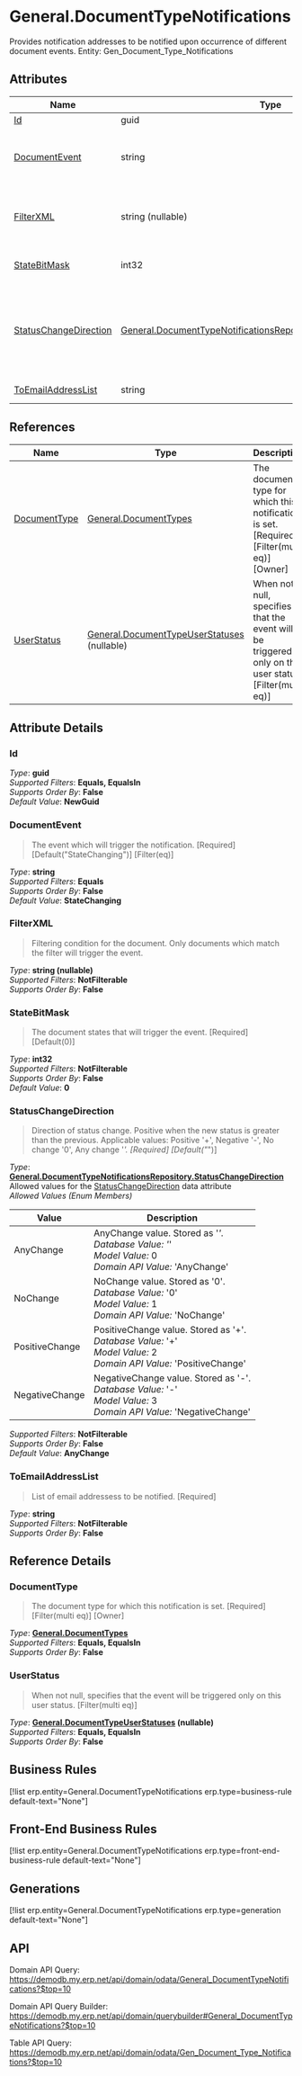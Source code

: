 # General.DocumentTypeNotifications

Provides notification addresses to be notified upon occurrence of different document events. Entity: Gen_Document_Type_Notifications

## Attributes

| Name | Type | Description |
| ---- | ---- | --- |
| [Id](General.DocumentTypeNotifications.md#Id) | guid |  
| [DocumentEvent](General.DocumentTypeNotifications.md#DocumentEvent) | string | The event which will trigger the notification. [Required] [Default("StateChanging")] [Filter(eq)] 
| [FilterXML](General.DocumentTypeNotifications.md#FilterXML) | string (nullable) | Filtering condition for the document. Only documents which match the filter will trigger the event. 
| [StateBitMask](General.DocumentTypeNotifications.md#StateBitMask) | int32 | The document states that will trigger the event. [Required] [Default(0)] 
| [StatusChangeDirection](General.DocumentTypeNotifications.md#StatusChangeDirection) | [General.DocumentTypeNotificationsRepository.StatusChangeDirection](General.DocumentTypeNotifications.md#StatusChangeDirection) | Direction of status change. Positive when the new status is greater than the previous. Applicable values: Positive '+', Negative '-', No change '0', Any change '*'. [Required] [Default("*")] 
| [ToEmailAddressList](General.DocumentTypeNotifications.md#ToEmailAddressList) | string | List of email addressess to be notified. [Required] 

## References

| Name | Type | Description |
| ---- | ---- | --- |
| [DocumentType](General.DocumentTypeNotifications.md#DocumentType) | [General.DocumentTypes](General.DocumentTypes.md) | The document type for which this notification is set. [Required] [Filter(multi eq)] [Owner] |
| [UserStatus](General.DocumentTypeNotifications.md#UserStatus) | [General.DocumentTypeUserStatuses](General.DocumentTypeUserStatuses.md) (nullable) | When not null, specifies that the event will be triggered only on this user status. [Filter(multi eq)] |


## Attribute Details

### Id

_Type_: **guid**  
_Supported Filters_: **Equals, EqualsIn**  
_Supports Order By_: **False**  
_Default Value_: **NewGuid**  

### DocumentEvent

> The event which will trigger the notification. [Required] [Default("StateChanging")] [Filter(eq)]

_Type_: **string**  
_Supported Filters_: **Equals**  
_Supports Order By_: **False**  
_Default Value_: **StateChanging**  

### FilterXML

> Filtering condition for the document. Only documents which match the filter will trigger the event.

_Type_: **string (nullable)**  
_Supported Filters_: **NotFilterable**  
_Supports Order By_: **False**  

### StateBitMask

> The document states that will trigger the event. [Required] [Default(0)]

_Type_: **int32**  
_Supported Filters_: **NotFilterable**  
_Supports Order By_: **False**  
_Default Value_: **0**  

### StatusChangeDirection

> Direction of status change. Positive when the new status is greater than the previous. Applicable values: Positive '+', Negative '-', No change '0', Any change '*'. [Required] [Default("*")]

_Type_: **[General.DocumentTypeNotificationsRepository.StatusChangeDirection](General.DocumentTypeNotifications.md#StatusChangeDirection)**  
Allowed values for the [StatusChangeDirection](General.DocumentTypeNotifications.md#StatusChangeDirection) data attribute  
_Allowed Values (Enum Members)_  

| Value | Description |
| ---- | --- |
| AnyChange | AnyChange value. Stored as '*'. <br /> _Database Value:_ '*' <br /> _Model Value:_ 0 <br /> _Domain API Value:_ 'AnyChange' |
| NoChange | NoChange value. Stored as '0'. <br /> _Database Value:_ '0' <br /> _Model Value:_ 1 <br /> _Domain API Value:_ 'NoChange' |
| PositiveChange | PositiveChange value. Stored as '+'. <br /> _Database Value:_ '+' <br /> _Model Value:_ 2 <br /> _Domain API Value:_ 'PositiveChange' |
| NegativeChange | NegativeChange value. Stored as '-'. <br /> _Database Value:_ '-' <br /> _Model Value:_ 3 <br /> _Domain API Value:_ 'NegativeChange' |

_Supported Filters_: **NotFilterable**  
_Supports Order By_: **False**  
_Default Value_: **AnyChange**  

### ToEmailAddressList

> List of email addressess to be notified. [Required]

_Type_: **string**  
_Supported Filters_: **NotFilterable**  
_Supports Order By_: **False**  


## Reference Details

### DocumentType

> The document type for which this notification is set. [Required] [Filter(multi eq)] [Owner]

_Type_: **[General.DocumentTypes](General.DocumentTypes.md)**  
_Supported Filters_: **Equals, EqualsIn**  
_Supports Order By_: **False**  

### UserStatus

> When not null, specifies that the event will be triggered only on this user status. [Filter(multi eq)]

_Type_: **[General.DocumentTypeUserStatuses](General.DocumentTypeUserStatuses.md) (nullable)**  
_Supported Filters_: **Equals, EqualsIn**  
_Supports Order By_: **False**  



## Business Rules

[!list erp.entity=General.DocumentTypeNotifications erp.type=business-rule default-text="None"]

## Front-End Business Rules

[!list erp.entity=General.DocumentTypeNotifications erp.type=front-end-business-rule default-text="None"]

## Generations

[!list erp.entity=General.DocumentTypeNotifications erp.type=generation default-text="None"]

## API

Domain API Query:
<https://demodb.my.erp.net/api/domain/odata/General_DocumentTypeNotifications?$top=10>

Domain API Query Builder:
<https://demodb.my.erp.net/api/domain/querybuilder#General_DocumentTypeNotifications?$top=10>

Table API Query:
<https://demodb.my.erp.net/api/domain/odata/Gen_Document_Type_Notifications?$top=10>

